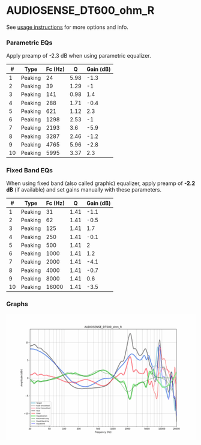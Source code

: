 # AUDIOSENSE_DT600_ohm_R
See [usage instructions](https://github.com/jaakkopasanen/AutoEq#usage) for more options and info.

### Parametric EQs
Apply preamp of -2.3 dB when using parametric equalizer.

|   # | Type    |   Fc (Hz) |    Q |   Gain (dB) |
|-----|---------|-----------|------|-------------|
|   1 | Peaking |        24 | 5.98 |        -1.3 |
|   2 | Peaking |        39 | 1.29 |        -1   |
|   3 | Peaking |       141 | 0.98 |         1.4 |
|   4 | Peaking |       288 | 1.71 |        -0.4 |
|   5 | Peaking |       621 | 1.12 |         2.3 |
|   6 | Peaking |      1298 | 2.53 |        -1   |
|   7 | Peaking |      2193 | 3.6  |        -5.9 |
|   8 | Peaking |      3287 | 2.46 |        -1.2 |
|   9 | Peaking |      4765 | 5.96 |        -2.8 |
|  10 | Peaking |      5995 | 3.37 |         2.3 |

### Fixed Band EQs
When using fixed band (also called graphic) equalizer, apply preamp of **-2.2 dB** (if available) and set gains manually with these parameters.

|   # | Type    |   Fc (Hz) |    Q |   Gain (dB) |
|-----|---------|-----------|------|-------------|
|   1 | Peaking |        31 | 1.41 |        -1.1 |
|   2 | Peaking |        62 | 1.41 |        -0.5 |
|   3 | Peaking |       125 | 1.41 |         1.7 |
|   4 | Peaking |       250 | 1.41 |        -0.1 |
|   5 | Peaking |       500 | 1.41 |         2   |
|   6 | Peaking |      1000 | 1.41 |         1.2 |
|   7 | Peaking |      2000 | 1.41 |        -4.1 |
|   8 | Peaking |      4000 | 1.41 |        -0.7 |
|   9 | Peaking |      8000 | 1.41 |         0.6 |
|  10 | Peaking |     16000 | 1.41 |        -3.5 |

### Graphs
![](./AUDIOSENSE_DT600_ohm_R.png)
